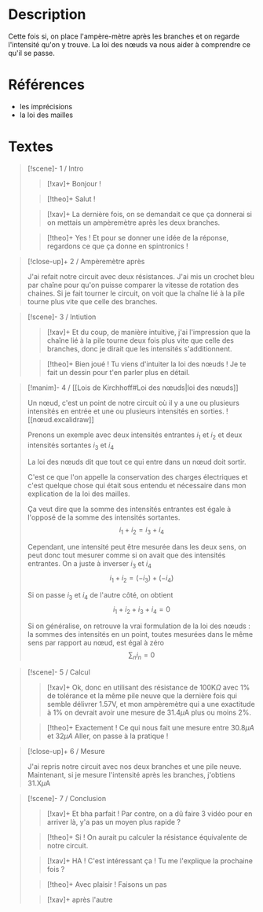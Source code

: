 # Description

Cette fois si, on place l'ampère-mètre après les branches et on regarde l'intensité qu'on y trouve. La loi des nœuds va nous aider à comprendre ce qu'il se passe.

# Références
- les imprécisions
- la loi des mailles
# Textes

> [!scene]- 1 / Intro
> 
> > [!xav]+
> > Bonjour !
> 
> > [!theo]+
> > Salut !
> 
> > [!xav]+
> > La dernière fois, on se demandait ce que ça donnerai si on mettais un ampèremètre après les deux branches.
> 
> > [!theo]+
> > Yes ! Et pour se donner une idée de la réponse, regardons ce que ça donne en spintronics !
> 

> [!close-up]+ 2 / Ampèremètre après
> 
> J'ai refait notre circuit avec deux résistances.
> J'ai mis un crochet bleu par chaîne pour qu'on puisse comparer la vitesse de rotation des chaines.
> Si je fait tourner le circuit, on voit que la chaîne lié à la pile tourne plus vite que celle des branches.

> [!scene]- 3 / Intiution
> 
> > [!xav]+
> > Et du coup, de manière intuitive, j'ai l'impression que la chaîne lié à la pile tourne deux fois plus vite que celle des branches, donc je dirait que les intensités s'additionnent.
> 
> > [!theo]+
> > Bien joué ! Tu viens d'intuiter la loi des nœuds ! Je te fait un dessin pour t'en parler plus en détail.
> 

> [!manim]- 4 / [[Lois de Kirchhoff#Loi des nœuds|loi des nœuds]]
> 
> Un nœud, c'est un point de notre circuit où il y a une ou plusieurs intensités en entrée et une ou plusieurs intensités en sorties.
> ![[nœud.excalidraw]]
> 
> Prenons un exemple avec deux intensités entrantes $i_1$ et $i_2$ et deux intensités sortantes $i_3$ et $i_4$
> 
> La loi des nœuds dit que tout ce qui entre dans un nœud doit sortir.
> 
> C'est ce que l'on appelle la conservation des charges électriques et c'est quelque chose qui était sous entendu et nécessaire dans mon explication de la loi des mailles.
> 
> Ça veut dire que la somme des intensités entrantes est égale à l'opposé de la somme des intensités sortantes.
> $$i_1 + i_2 = i_3 + i_4$$
> 
> Cependant, une intensité peut être mesurée dans les deux sens, on peut donc tout mesurer comme si on avait que des intensités entrantes. On a juste à inverser $i_3$ et $i_4$
> $$i_1 + i_2 = (-i_3) + (-i_4)$$
> 
> Si on passe $i_3$ et $i_4$ de l'autre côté, on obtient $$i_1 + i_2 + i_3 + i_4 = 0$$
> 
> Si on généralise, on retrouve la vrai formulation de la loi des nœuds : la sommes des intensités en un point, toutes mesurées dans le même sens par rapport au nœud, est égal à zéro
> $$\sum_{n}{i_n} = 0$$
> 

> [!scene]- 5 / Calcul
> 
> > [!xav]+
> > Ok, donc en utilisant des résistance de 100K$\Omega$ avec 1% de tolérance et la même pile neuve que la dernière fois qui semble délivrer 1.57V, et mon ampèremètre qui a une exactitude à 1% on devrait avoir une mesure de 31.4$\mu$A plus ou moins 2%.
> 
> > [!theo]+
> > Exactement ! Ce qui nous fait une mesure entre 30.8$\mu A$ et 32$\mu A$ Aller, on passe à la pratique !
> 

> [!close-up]+ 6 / Mesure 
> 
> J'ai repris notre circuit avec nos deux branches et une pile neuve. Maintenant, si je mesure l'intensité après les branches, j'obtiens 31.X$\mu$A

> [!scene]- 7 / Conclusion
> 
> > [!xav]+
> > Et bha parfait ! Par contre, on a dû faire 3 vidéo pour en arriver là, y'a pas un moyen plus rapide ?
> 
> > [!theo]+
> > Si ! On aurait pu calculer la résistance équivalente de notre circuit.
> 
> > [!xav]+
> > HA ! C'est intéressant ça ! Tu me l'explique la prochaine fois ?
> 
> > [!theo]+
> > Avec plaisir ! Faisons un pas
> 
> > [!xav]+
> > après l'autre
> 

